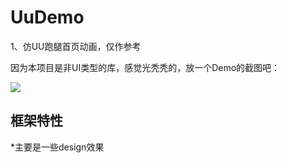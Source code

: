 # UuDemo
1、仿UU跑腿首页动画，仅作参考
 
  
因为本项目是非UI类型的库，感觉光秃秃的，放一个Demo的截图吧：
  
<image src="https://github.com/KevinLiu9527/UuDemo/blob/master/img/UU%E8%B7%91%E8%85%BF%E4%BE%8B%E5%AD%90.gif"/>

## 框架特性
*主要是一些design效果

